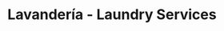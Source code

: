 ---
title: "Lavandería - Laundry Services"
url: /playa-hermosa/lavanderia-laundry-services/
shop: lavandería
---